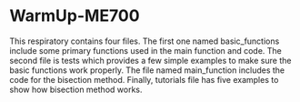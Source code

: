 # WarmUp-ME700

This respiratory contains four files. The first one named basic_functions include some primary functions used in the main function and code.
The second file is tests which provides a few simple examples to make sure the basic functions work properly.
The file named main_function includes the code for the bisection method. Finally, tutorials file has five examples to show how bisection method works.
